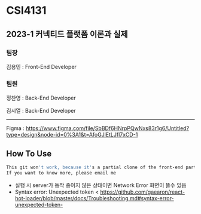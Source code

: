 # CSI4131
## 2023-1 커넥티드 플랫폼 이론과 실제
### 팀장
김용민 : Front-End Developer
### 팀원
정찬영 : Back-End Developer

김시열 : Back-End Developer

---
Figma : https://www.figma.com/file/SbBDf6HNrpPQwNxs83r1g6/Untitled?type=design&node-id=0%3A1&t=AfoGJlEtLJfl7xCD-1

## How To Use
```sh
This git won't work, because it's a partial clone of the front-end part from the private git containing the server.
If you want to know more, please email me
```
* 실행 시 server가 동작 중이지 않은 상태이면 Network Error 화면이 뜰수 있음
* Syntax error: Unexpected token < 
https://github.com/gaearon/react-hot-loader/blob/master/docs/Troubleshooting.md#syntax-error-unexpected-token-
